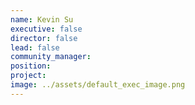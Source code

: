 ```yaml
---
name: Kevin Su
executive: false
director: false
lead: false
community_manager:   
position:  
project:  
image: ../assets/default_exec_image.png
---
```

